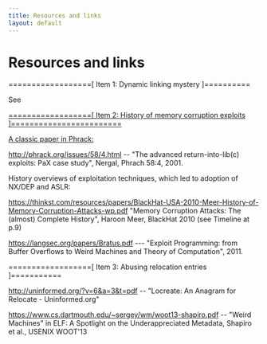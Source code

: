 ```yaml
---
title: Resources and links
layout: default
---
```


Resources and links
===================

==================[ Item 1: Dynamic linking mystery ]==========

See <a href="https://github.com/sergeybratus/RE-basics-W22/tree/main/day2-src/why-no-lazy-linking.txt">

==================[ Item 2: History of memory corruption exploits ]========================

A classic paper in Phrack:

<http://phrack.org/issues/58/4.html> -- "The advanced return-into-lib(c) exploits: PaX case study", Nergal, Phrach 58:4, 2001.

History overviews of exploitation techniques, which led to adoption of NX/DEP and ASLR:

<https://thinkst.com/resources/papers/BlackHat-USA-2010-Meer-History-of-Memory-Corruption-Attacks-wp.pdf> "Memory Corruption Attacks: The (almost) Complete History", Haroon Meer, BlackHat 2010 (see Timeline at p.9)

<https://langsec.org/papers/Bratus.pdf> --- "Exploit Programming: from Buffer Overflows to Weird Machines and Theory of Computation", 2011.

==================[ Item 3: Abusing relocation entries ]===========

<http://uninformed.org/?v=6&a=3&t=pdf> -- "Locreate: An Anagram for Relocate - Uninformed.org"

<https://www.cs.dartmouth.edu/~sergey/wm/woot13-shapiro.pdf> -- "Weird Machines" in ELF: A Spotlight on the Underappreciated Metadata, Shapiro et al., USENIX WOOT'13




